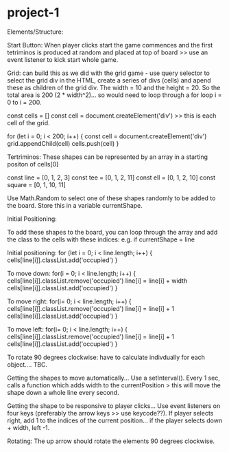 # project-1

Elements/Structure: 

Start Button: 
When player clicks start the game commences and the first tetriminos is produced at random and placed at top of board >> use an event listener to kick start whole game. 

Grid: can build this as we did with the grid game - use query selector to select the grid div in the HTML, create a series of divs (cells) and apend these as children of the grid div. The width = 10 and the height = 20. So the total area is 200 (2 * width^2)... so would need to loop through a for loop i = 0 to i = 200. 

const cells = []
const cell = document.createElement('div') >> this is each cell of the grid.

for (let i = 0; i < 200; i++) {
  const cell = document.createElement('div')
  grid.appendChild(cell)
  cells.push(cell)
}

Tertriminos: 
These shapes can be represented by an array in a starting positon of cells[0]

const line = [0, 1, 2, 3]
const tee = [0, 1, 2, 11]
const ell = [0, 1, 2, 10]
const square = [0, 1, 10, 11]

Use Math.Random to select one of these shapes randomly to be added to the board. Store this in a variable currentShape.

Initial Positioning: 

To add these shapes to the board, you can loop through the array and add the class to the cells with these indices: 
e.g. if currentShape = line

Initial positioning: 
for (let i = 0; i < line.length; i++) {
  cells[line[i]].classList.add('occupied')
}

To move down: 
for(i = 0; i < line.length; i++) {
  cells[line[i]].classList.remove('occupied')
  line[i] = line[i] + width 
  cells[line[i]].classList.add('occupied')
}

To move right: 
for(i= 0; i < line.length; i++) {
  cells[line[i]].classList.remove('occupied')
  line[i] = line[i] + 1
  cells[line[i]].classList.add('occupied')
}

To move left: 
for(i= 0; i < line.length; i++) {
  cells[line[i]].classList.remove('occupied')
  line[i] = line[i] + 1
  cells[line[i]].classList.add('occupied')
}

To rotate 90 degrees clockwise: have to calculate indivdually for each object.... TBC. 




Getting the shapes to move automatically...
Use a setInterval(). Every 1 sec, calls a function which adds width to the currentPosition > this will move the shape down a whole line every second. 

Getting the shape to be responsive to player clicks...
Use event listeners on four keys (preferably the arrow keys >> use keycode??). If player selects right, add 1 to the indices of the current position... if the player selects down + width, left -1. 

Rotating:
The up arrow should rotate the elements 90 degrees clockwise. 









